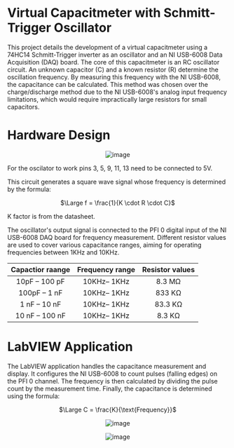 
# Virtual Capacitmeter with Schmitt-Trigger Oscillator

This project details the development of a virtual capacitmeter using a 74HC14 Schmitt-Trigger inverter as an oscillator and an NI USB-6008 Data Acquisition (DAQ) board. The core of this capacitmeter is an RC oscillator circuit. An unknown capacitor (C) and a known resistor (R) determine the oscillation frequency. By measuring this frequency with the NI USB-6008, the capacitance can be calculated. This method was chosen over the charge/discharge method due to the NI USB-6008's analog input frequency limitations, which would require impractically large resistors for small capacitors.

# Hardware Design

<div align="center">

![image](https://github.com/user-attachments/assets/0236510f-4084-49c9-a664-ff0ef1ce86bb)

</div>

For the oscilator to work pins 3, 5, 9, 11, 13 need to be connected to 5V.

This circuit generates a square wave signal whose frequency is determined by the formula:

<p align="center">
  $\Large f = \frac{1}{K \cdot R \cdot C}$
</p>

K factor is from the datasheet.

The oscillator's output signal is connected to the PFI 0 digital input of the NI USB-6008 DAQ board for frequency measurement. Different resistor values are used to cover various capacitance ranges, aiming for operating frequencies between 1KHz and 10KHz.


<div align="center">

| Capactior raange | Frequency range | Resistor values |
| :-------------: | :-------------: | :-------------: |
| 10pF – 100 pF | 10KHz– 1KHz | 8.3 MΩ |
| 100pF – 1 nF | 10KHz– 1KHz | 833 KΩ |
| 1 nF – 10 nF | 10KHz– 1KHz | 83.3 KΩ |
| 10 nF – 100 nF | 10KHz– 1KHz | 8.3 KΩ |

</div>

# LabVIEW Application

The LabVIEW application handles the capacitance measurement and display. It configures the NI USB-6008 to count pulses (falling edges) on the PFI 0 channel. The frequency is then calculated by dividing the pulse count by the measurement time. Finally, the capacitance is determined using the formula:

<p align="center">
  $\Large C = \frac{K}{\text{Frequency}}$
</p>

<div align="center">

![image](https://github.com/user-attachments/assets/26623588-bea4-4881-a553-39e80bdbe5d0)

</div>

<div align="center">

![image](https://github.com/user-attachments/assets/97870850-1510-41de-82cb-c3d005045303)

</div>
